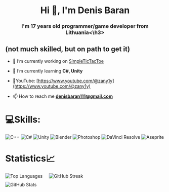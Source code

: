 <h1 align="center">Hi 👋, I'm Denis Baran</h1>
<h3 align="center">I'm 17 years old programmer/game developer from Lithuania<\h3><h2>(not much skilled, but on path to get it)</h2>

- 🔭 I’m currently working on [SimpleTicTacToe](https://github.com/ZanY3/SimpleTicTacToe)

- 🌱 I’m currently learning **C#, Unity**

- 🔴YouTube: [https://www.youtube.com/@zany1y](https://www.youtube.com/@zany1y)

- 📫 How to reach me **denisbaran111@gmail.com**

<p align="left">
</p>

<h1 align="left">💻Skills:</h1>

<p align="left">
  <img src="https://img.shields.io/badge/C++-00599C?style=for-the-badge&logo=c%2B%2B&logoColor=white" alt="C++"/>
  <img src="https://img.shields.io/badge/C%23-800080?style=for-the-badge&logo=c-sharp&logoColor=white" alt="C#"/>
  <img src="https://img.shields.io/badge/Unity-20232a?style=for-the-badge&logo=unity&logoColor=white" alt="Unity"/>
  <img src="https://img.shields.io/badge/Blender-F5792A?style=for-the-badge&logo=blender&logoColor=white" alt="Blender"/>
  <img src="https://img.shields.io/badge/Photoshop-31A8FF?style=for-the-badge&logo=adobe-photoshop&logoColor=white" alt="Photoshop"/>
  <img src="https://img.shields.io/badge/DaVinci_Resolve-000000?style=for-the-badge&logo=davinci-resolve&logoColor=white" alt="DaVinci Resolve"/>
  <img src="https://img.shields.io/badge/Aseprite-FFFFFF?style=for-the-badge&logo=Aseprite&logoColor=7D929E" alt="Aseprite"/>
</p>

<h1>Statistics📈</h1>

<div style="display: flex; align-items: flex-start; flex-wrap: wrap; gap: 20px;">

  <div style="display: flex; flex-direction: column; gap: 10px;">
    <img src="https://github-readme-stats.vercel.app/api/top-langs?username=zany3&show_icons=true&locale=en&layout=compact&theme=dracula" alt="Top Languages" />
    <img src="https://github-readme-stats.vercel.app/api?username=zany3&show_icons=true&locale=en&theme=dracula&hide_title=true" alt="GitHub Stats" />
  </div>

  <div style="display: flex; align-items: center;">
    <img src="https://github-readme-streak-stats.herokuapp.com/?user=zany3&theme=dracula" alt="GitHub Streak" />
  </div>

</div>
